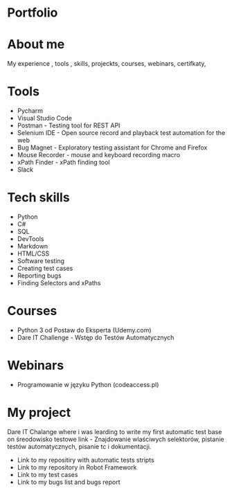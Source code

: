# Portfolio

# About me

My experience , tools , skills, projeckts, courses, webinars, certifkaty, 

# Tools
* Pycharm
* Visual Studio Code
* Postman - Testing tool for REST API
* Selenium IDE - Open source record and playback test automation for the web
* Bug Magnet - Exploratory testing assistant for Chrome and Firefox
* Mouse Recorder - mouse and keyboard recording macro
* xPath Finder - xPath finding tool
* Slack


# Tech skills
* Python
* C#
* SQL
* DevTools
* Markdown
* HTML/CSS
* Software testing
* Creating test cases
* Reporting bugs
* Finding Selectors and xPaths

# Courses
* Python 3 od Postaw do Eksperta (Udemy.com)
* Dare IT Challenge - Wstęp do Testów Automatycznych

# Webinars
* Programowanie w języku Python (codeaccess.pl)

# My project
Dare IT Chalange where i was learding to write my first automatic test base on śreodowisko testowe link -
Znajdowanie wlaściwych selektorów, pistanie testów automatycznych, pisanie tc i dokumentacji. 

* Link to my repositiry with automatic tests stripts 
* Link to my repository in Robot Framework
* Link to my test cases
* Link to my bugs list and bugs report
